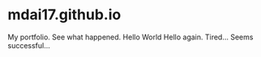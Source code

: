 # mdai17.github.io
My portfolio. See what happened.
Hello World
Hello again.
Tired...
Seems successful...
